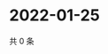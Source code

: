# 2022-01-25

共 0 条

<!-- BEGIN WEIBO -->
<!-- 最后更新时间 Tue Jan 25 2022 05:08:54 GMT+0800 (China Standard Time) -->

<!-- END WEIBO -->
